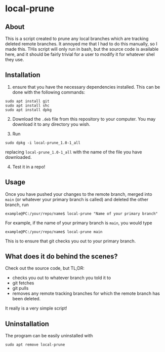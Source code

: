 # local-prune
## About
This is a script created to prune any local branches which are tracking deleted remote branches. It annoyed me that I had to do this manually, so I made this. THis script will only run in bash, but the source code is available here, and it should be fairly trivial for a user to modify it for whatever shel they use.
## Installation
1. ensure that you have the necessary dependencies installed. This can be done with the following commands:
```
sudo apt install git
sudo apt install shc
sudo apt install dpkg
```

2. Download the `.deb` file from this repository to your computer. You may download it to any directory you wish.

3. Run
```
sudo dpkg -i local-prune_1.0-1_all
```
replacing `local-prune_1.0-1_all` with the name of the file you have downloaded.

4. Test it in a repo!
## Usage
Once you have pushed your changes to the remote branch, merged into `main` (or whatever your primary branch is called) and deleted the other branch, run
```
example@PC:/your/repo/name$ local-prune "Name of your primary branch"
```
For example, if the name of your primary branch is `main`, you would type
```
example@PC:/your/repo/name$ local-prune main
```
This is to ensure that git checks you out to your primary branch.
## What does it do behind the scenes?
Check out the source code, but TL;DR:
- checks you out to whatever branch you told it to
- git fetches
- git pulls
- removes any remote tracking branches for which the remote branch has been deleted.

It really is a very simple script!
## Uninstallation
The program can be easily uninstalled with
```
sudo apt remove local-prune
```

